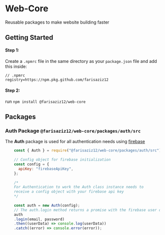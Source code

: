 # Web-Core

Reusable packages to make website building faster


## Getting Started

#### Step 1:

Create a `.npmrc` file in the same directory as your `package.json` file and add this inside:
```
// .npmrc
registry=https://npm.pkg.github.com/farisaziz12
```

#### Step 2:

run `npm install @farisaziz12/web-core`

## Packages
  ### Auth Package `@farisaziz12/web-core/packages/auth/src`
  
  The **Auth** package is used for all authentication needs using [firebase](https://firebase.google.com/docs/web/setup)
  
```javascript
    const { Auth } = require("@farisaziz12/web-core/packages/auth/src");
    
    // Config object for firebase initialization 
    const config = {
      apiKey: "firebaseApiKey",
    };
    
    /*
    For Authentication to work the Auth class instance needs to 
    receive a config object with your firebase api key
    */
    
    const auth = new Auth(config);
    // The auth.login method returns a promise with the firebase user data
    auth
    .login(email, password)
    .then((userData) => console.log(userData))
    .catch((error) => console.error(error));
```

